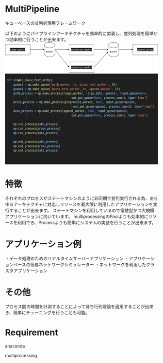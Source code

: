 # MultiPipeline
キューベースの並列処理用フレームワーク

以下のようにパイプラインアーキテクチャを効率的に実装し、並列処理を簡単かつ効率的に行うことが出来ます。
<img src=multipipeline_queue_test.png> <img src=test_code.png>

# 特徴
それぞれのプロセスがステートマシンのように非同期で並列実行される為、あらゆるアーキテクチャに対応しリソースを最大限に利用したアプリケーションを実行することが出来ます。
ステートマシンを利用しているので常駐型かつ大規模アプリケーションに向いています。
multiprocessingのPoolよりも効率的にリソースを利用でき、Processよりも簡単にシステムの実装を行うことが出来ます。

# アプリケーション例
・データ処理のためのリアルタイムサーバーアプリケーション
・アプリケーションベースの簡易ネットワークシミュレーター
・ネットワークを利用したクラスタアプリケーション

# その他
プロセス間の時間を計測することによって待ち行列理論を適用することが出来き、簡単にチューニングを行うことも可能。

# Requirement
anaconda

multiprocessing
